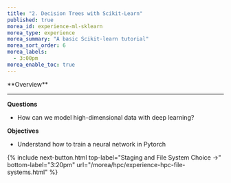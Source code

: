 ```yaml
---
title: "2. Decision Trees with Scikit-Learn"
published: true
morea_id: experience-ml-sklearn
morea_type: experience
morea_summary: "A basic Scikit-learn tutorial"
morea_sort_order: 6
morea_labels:
  - 3:00pm
morea_enable_toc: true
---
```


<div class="alert alert-success mt-3" role="alert" markdown="1">
<i class="fa-solid fa-globe fa-xl"></i> **Overview**
<hr/>

**Questions**
* How can we model high-dimensional data with deep learning?

**Objectives**
* Understand how to train a neural network in Pytorch
</div>


{% include next-button.html 
           top-label="Staging and File System Choice ->" 
           bottom-label="3:20pm" 
           url="/morea/hpc/experience-hpc-file-systems.html" %}
